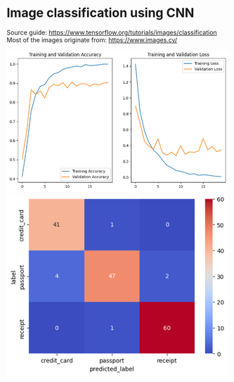 # Image classification using CNN

Source guide: https://www.tensorflow.org/tutorials/images/classification
Most of the images originate from: https://www.images.cv/

![loss-acc](./assets/loss-acc.png)
![cm](./assets/cm.png)
